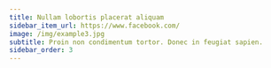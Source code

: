 ```yaml
---
title: Nullam lobortis placerat aliquam
sidebar_item_url: https://www.facebook.com/
image: /img/example3.jpg
subtitle: Proin non condimentum tortor. Donec in feugiat sapien.
sidebar_order: 3
---
```


